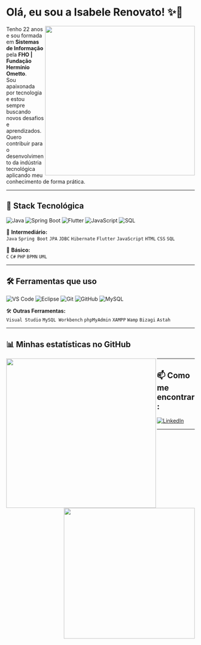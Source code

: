 # Olá, eu sou a Isabele Renovato! ✨👋  

<img align="right" src="https://github-readme-streak-stats.herokuapp.com/?user=seu-usuario&theme=radical" width="400"/>

Tenho 22 anos e sou formada em **Sistemas de Informação** pela **FHO | Fundação Hermínio Ometto**.  
Sou apaixonada por tecnologia e estou sempre buscando novos desafios e aprendizados.  
Quero contribuir para o desenvolvimento da indústria tecnológica aplicando meu conhecimento de forma prática.   

---

## 🚀 **Stack Tecnológica**  

![Java](https://img.shields.io/badge/Java-007396?style=for-the-badge&logo=java&logoColor=white)
![Spring Boot](https://img.shields.io/badge/Spring_Boot-6DB33F?style=for-the-badge&logo=spring&logoColor=white)
![Flutter](https://img.shields.io/badge/Flutter-02569B?style=for-the-badge&logo=flutter&logoColor=white)
![JavaScript](https://img.shields.io/badge/JavaScript-F7DF1E?style=for-the-badge&logo=javascript&logoColor=black)
![SQL](https://img.shields.io/badge/SQL-4479A1?style=for-the-badge&logo=mysql&logoColor=white)  

📌 **Intermediário:**  
`Java` `Spring Boot` `JPA` `JDBC` `Hibernate` `Flutter` `JavaScript` `HTML` `CSS` `SQL`  

📌 **Básico:**  
`C` `C#` `PHP` `BPMN` `UML`  

---

## 🛠 **Ferramentas que uso**  
![VS Code](https://img.shields.io/badge/VS%20Code-0078D4?style=for-the-badge&logo=visual%20studio%20code&logoColor=white)
![Eclipse](https://img.shields.io/badge/Eclipse-2C2255?style=for-the-badge&logo=eclipse&logoColor=white)
![Git](https://img.shields.io/badge/Git-F05032?style=for-the-badge&logo=git&logoColor=white)
![GitHub](https://img.shields.io/badge/GitHub-181717?style=for-the-badge&logo=github&logoColor=white)
![MySQL](https://img.shields.io/badge/MySQL-4479A1?style=for-the-badge&logo=mysql&logoColor=white)  

🛠 **Outras Ferramentas:**  
`Visual Studio` `MySQL Workbench` `phpMyAdmin` `XAMPP` `Wamp` `Bizagi` `Astah`  

---

## 📊 **Minhas estatísticas no GitHub**  

<img align="left" src="https://github-readme-stats.vercel.app/api?username=seu-usuario&show_icons=true&theme=radical" width="400"/>
<img align="right" src="https://github-readme-stats.vercel.app/api/top-langs/?username=seu-usuario&layout=compact&theme=radical" width="350"/>

---

## 📫 **Como me encontrar:**  

[![LinkedIn](https://img.shields.io/badge/LinkedIn-000?style=for-the-badge&logo=linkedin&logoColor=0E76A8)]([https://www.linkedin.com/in/seu-perfil/](https://www.linkedin.com/in/isabele-renovato-330707203/))  


---

